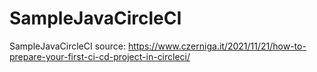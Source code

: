 # SampleJavaCircleCI
SampleJavaCircleCI
source: https://www.czerniga.it/2021/11/21/how-to-prepare-your-first-ci-cd-project-in-circleci/
